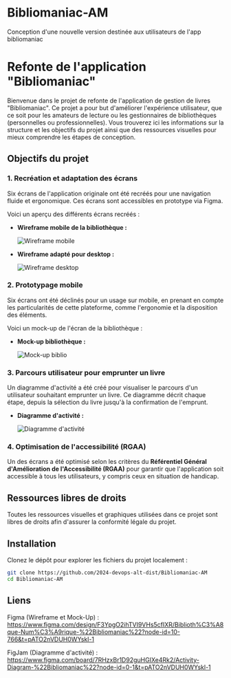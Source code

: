 # Bibliomaniac-AM
Conception d'une nouvelle version destinée aux utilisateurs de l'app bibliomaniac

# Refonte de l'application "Bibliomaniac"

Bienvenue dans le projet de refonte de l'application de gestion de livres "Bibliomaniac". Ce projet a pour but d'améliorer l'expérience utilisateur, que ce soit pour les amateurs de lecture ou les gestionnaires de bibliothèques (personnelles ou professionnelles). Vous trouverez ici les informations sur la structure et les objectifs du projet ainsi que des ressources visuelles pour mieux comprendre les étapes de conception.

## Objectifs du projet

### 1. Recréation et adaptation des écrans

Six écrans de l'application originale ont été recréés pour une navigation fluide et ergonomique. Ces écrans sont accessibles en prototype via Figma.

Voici un aperçu des différents écrans recréés :

- **Wireframe mobile de la bibliothèque :**
  
  ![Wireframe mobile](./images/Wireframe_biblio.png)

- **Wireframe adapté pour desktop :**
  
  ![Wireframe desktop](./images/Wireframe_biblio_desktop.png)

### 2. Prototypage mobile

Six écrans ont été déclinés pour un usage sur mobile, en prenant en compte les particularités de cette plateforme, comme l'ergonomie et la disposition des éléments.

Voici un mock-up de l'écran de la bibliothèque :

- **Mock-up bibliothèque :**
  
  ![Mock-up biblio](./images/Mock_up_biblio.png)

### 3. Parcours utilisateur pour emprunter un livre

Un diagramme d'activité a été créé pour visualiser le parcours d'un utilisateur souhaitant emprunter un livre. Ce diagramme décrit chaque étape, depuis la sélection du livre jusqu'à la confirmation de l'emprunt.

- **Diagramme d'activité :**
  
  ![Diagramme d'activité](./images/Activity_Diagram__Bibliomaniac_.png)

### 4. Optimisation de l'accessibilité (RGAA)

Un des écrans a été optimisé selon les critères du **Référentiel Général d'Amélioration de l'Accessibilité (RGAA)** pour garantir que l'application soit accessible à tous les utilisateurs, y compris ceux en situation de handicap.

## Ressources libres de droits

Toutes les ressources visuelles et graphiques utilisées dans ce projet sont libres de droits afin d'assurer la conformité légale du projet.

## Installation

Clonez le dépôt pour explorer les fichiers du projet localement :

```bash
git clone https://github.com/2024-devops-alt-dist/Bibliomaniac-AM
cd Bibliomaniac-AM
```
## Liens

Figma (Wireframe et Mock-Up) : https://www.figma.com/design/F3YpgO2ihTVI9VHs5cfIXR/Biblioth%C3%A8que-Num%C3%A9rique-%22Bibliomaniac%22?node-id=10-766&t=pATO2nVDUH0WYskl-1

FigJam (Diagramme d'activité) : https://www.figma.com/board/7RHzxBr1D92guHGIXe4Rk2/Activity-Diagram-%22Bibliomaniac%22?node-id=0-1&t=pATO2nVDUH0WYskl-1
